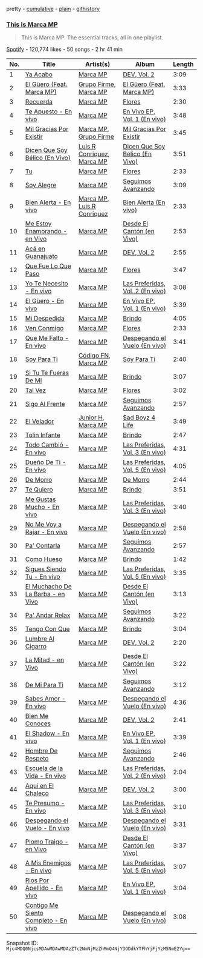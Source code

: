 pretty - [cumulative](/playlists/cumulative/37i9dQZF1DZ06evO2nnqru.md) - [plain](/playlists/plain/37i9dQZF1DZ06evO2nnqru) - [githistory](https://github.githistory.xyz/mackorone/spotify-playlist-archive/blob/main/playlists/plain/37i9dQZF1DZ06evO2nnqru)

### [This Is Marca MP](https://open.spotify.com/playlist/37i9dQZF1DZ06evO2nnqru)

> This is Marca MP\. The essential tracks, all in one playlist.

[Spotify](https://open.spotify.com/user/spotify) - 120,774 likes - 50 songs - 2 hr 41 min

| No. | Title | Artist(s) | Album | Length |
|---|---|---|---|---|
| 1 | [Ya Acabo](https://open.spotify.com/track/4H3t8C59tXjKf1R2iKtc5M) | [Marca MP](https://open.spotify.com/artist/44mEtidu0VdRkIqO4IbkNa) | [DEV, Vol\. 2](https://open.spotify.com/album/07TMPBekE9j6Q1ae126ysU) | 3:09 |
| 2 | [El Güero \(Feat\. Marca MP\)](https://open.spotify.com/track/2MeEuwplwbbjZ7hxRI6viw) | [Grupo Firme](https://open.spotify.com/artist/1dKdetem2xEmjgvyymzytS), [Marca MP](https://open.spotify.com/artist/44mEtidu0VdRkIqO4IbkNa) | [El Güero \(Feat\. Marca MP\)](https://open.spotify.com/album/6JB7kAukHIaovbGdgkvCfI) | 3:33 |
| 3 | [Recuerda](https://open.spotify.com/track/2BaBwcllqDMkoD9184xOxP) | [Marca MP](https://open.spotify.com/artist/44mEtidu0VdRkIqO4IbkNa) | [Flores](https://open.spotify.com/album/1JWDyNqyEL0FQBaM1jc6KO) | 2:30 |
| 4 | [Te Apuesto \- En vivo](https://open.spotify.com/track/7wnO6pBzcWWT8zT4vFx7hM) | [Marca MP](https://open.spotify.com/artist/44mEtidu0VdRkIqO4IbkNa) | [En Vivo EP, Vol\. 1 \(En vivo\)](https://open.spotify.com/album/6ewLeV1GpI2Jg1vMXqXBIN) | 3:48 |
| 5 | [Mil Gracias Por Existir](https://open.spotify.com/track/1HAvMItHMFRlnrbOXZBL8X) | [Marca MP](https://open.spotify.com/artist/44mEtidu0VdRkIqO4IbkNa), [Grupo Firme](https://open.spotify.com/artist/1dKdetem2xEmjgvyymzytS) | [Mil Gracias Por Existir](https://open.spotify.com/album/6jVnCF1Qar2w4ZuAVkxKb6) | 3:45 |
| 6 | [Dicen Que Soy Bélico \(En Vivo\)](https://open.spotify.com/track/0M21gHJZQ3xI6NL3OK0zpL) | [Luis R Conriquez](https://open.spotify.com/artist/0pePYDrJGk8gqMRbXrLJC8), [Marca MP](https://open.spotify.com/artist/44mEtidu0VdRkIqO4IbkNa) | [Dicen Que Soy Bélico \(En Vivo\)](https://open.spotify.com/album/5ikE5MM200NwQwfJVOpJGG) | 3:51 |
| 7 | [Tu](https://open.spotify.com/track/6ajVb9JDdueaxbtLImUEPC) | [Marca MP](https://open.spotify.com/artist/44mEtidu0VdRkIqO4IbkNa) | [Flores](https://open.spotify.com/album/1JWDyNqyEL0FQBaM1jc6KO) | 2:33 |
| 8 | [Soy Alegre](https://open.spotify.com/track/16WS0oVYnZMpl9ePTof7eH) | [Marca MP](https://open.spotify.com/artist/44mEtidu0VdRkIqO4IbkNa) | [Seguimos Avanzando](https://open.spotify.com/album/0oN9LSWr8UQGbxfCZvk2RC) | 3:09 |
| 9 | [Bien Alerta \- En vivo](https://open.spotify.com/track/4Up6b4TbzzUCxqWDHaxslv) | [Marca MP](https://open.spotify.com/artist/44mEtidu0VdRkIqO4IbkNa), [Luis R Conriquez](https://open.spotify.com/artist/0pePYDrJGk8gqMRbXrLJC8) | [Bien Alerta \(En vivo\)](https://open.spotify.com/album/1Wz6iNlCxF0iyuwnoe22kx) | 2:33 |
| 10 | [Me Estoy Enamorando \- en Vivo](https://open.spotify.com/track/43UQAAZQB9eVlZhdz5pnt1) | [Marca MP](https://open.spotify.com/artist/44mEtidu0VdRkIqO4IbkNa) | [Desde El Cantón \(en Vivo\)](https://open.spotify.com/album/2c3E1sKcWvcIt1lxYbiqgv) | 2:53 |
| 11 | [Acá en Guanajuato](https://open.spotify.com/track/317vHXvCtvtAJIEbBJIuys) | [Marca MP](https://open.spotify.com/artist/44mEtidu0VdRkIqO4IbkNa) | [DEV, Vol\. 2](https://open.spotify.com/album/07TMPBekE9j6Q1ae126ysU) | 2:55 |
| 12 | [Que Fue Lo Que Paso](https://open.spotify.com/track/3ewS8DYitFRgZBv9X4f7qZ) | [Marca MP](https://open.spotify.com/artist/44mEtidu0VdRkIqO4IbkNa) | [Flores](https://open.spotify.com/album/1JWDyNqyEL0FQBaM1jc6KO) | 3:47 |
| 13 | [Yo Te Necesito \- En vivo](https://open.spotify.com/track/6Yjh5hEKRWoQRM3ltyBOIt) | [Marca MP](https://open.spotify.com/artist/44mEtidu0VdRkIqO4IbkNa) | [Las Preferidas, Vol\. 2 \(En vivo\)](https://open.spotify.com/album/7drHvS63o9Crp4k85GNo9D) | 3:08 |
| 14 | [El Güero \- En vivo](https://open.spotify.com/track/7a6gK5GwlIvGTU4ayZhskd) | [Marca MP](https://open.spotify.com/artist/44mEtidu0VdRkIqO4IbkNa) | [En Vivo EP, Vol\. 1 \(En vivo\)](https://open.spotify.com/album/6ewLeV1GpI2Jg1vMXqXBIN) | 3:39 |
| 15 | [Mi Despedida](https://open.spotify.com/track/0V3vAtJgeOEI58diEdq5by) | [Marca MP](https://open.spotify.com/artist/44mEtidu0VdRkIqO4IbkNa) | [Brindo](https://open.spotify.com/album/39BGT0v33s4yMplCSCILeI) | 4:05 |
| 16 | [Ven Conmigo](https://open.spotify.com/track/642pJ6MwUEE6QI426ScXmO) | [Marca MP](https://open.spotify.com/artist/44mEtidu0VdRkIqO4IbkNa) | [Flores](https://open.spotify.com/album/1JWDyNqyEL0FQBaM1jc6KO) | 2:33 |
| 17 | [Que Me Falto \- En vivo](https://open.spotify.com/track/1nFSmF0g3tO3c5Y1FbTBsE) | [Marca MP](https://open.spotify.com/artist/44mEtidu0VdRkIqO4IbkNa) | [Despegando el Vuelo \(En vivo\)](https://open.spotify.com/album/3Ftnxdxa5fGWKuMMrncCNF) | 3:41 |
| 18 | [Soy Para Ti](https://open.spotify.com/track/1P5pgQQ1njPjAkvnSJM2kY) | [Código FN](https://open.spotify.com/artist/4A4qYy2jK9DDN1OHV0nLkH), [Marca MP](https://open.spotify.com/artist/44mEtidu0VdRkIqO4IbkNa) | [Soy Para Ti](https://open.spotify.com/album/6eRUj25447aaQ7TpYz2iJT) | 2:40 |
| 19 | [Si Tu Te Fueras De Mi](https://open.spotify.com/track/6WssB2o4BjzHzJMl7qprYg) | [Marca MP](https://open.spotify.com/artist/44mEtidu0VdRkIqO4IbkNa) | [Brindo](https://open.spotify.com/album/39BGT0v33s4yMplCSCILeI) | 3:07 |
| 20 | [Tal Vez](https://open.spotify.com/track/4ioVrlT8cACWSuVqvQBHYb) | [Marca MP](https://open.spotify.com/artist/44mEtidu0VdRkIqO4IbkNa) | [Flores](https://open.spotify.com/album/1JWDyNqyEL0FQBaM1jc6KO) | 3:02 |
| 21 | [Sigo Al Frente](https://open.spotify.com/track/0na2KcdWb67qUDu0297IWf) | [Marca MP](https://open.spotify.com/artist/44mEtidu0VdRkIqO4IbkNa) | [Seguimos Avanzando](https://open.spotify.com/album/0oN9LSWr8UQGbxfCZvk2RC) | 2:57 |
| 22 | [El Velador](https://open.spotify.com/track/1bnM75H69llLIWrazZwKty) | [Junior H](https://open.spotify.com/artist/7Gi6gjaWy3DxyilpF1a8Is), [Marca MP](https://open.spotify.com/artist/44mEtidu0VdRkIqO4IbkNa) | [$ad Boyz 4 Life](https://open.spotify.com/album/0X24VcVf6nQJ52c5QmncsO) | 3:49 |
| 23 | [Tolin Infante](https://open.spotify.com/track/0uNTAScdqGpKxnqZ3Gj8dg) | [Marca MP](https://open.spotify.com/artist/44mEtidu0VdRkIqO4IbkNa) | [Brindo](https://open.spotify.com/album/39BGT0v33s4yMplCSCILeI) | 2:47 |
| 24 | [Todo Cambió \- En vivo](https://open.spotify.com/track/3ypv02X21XqFopTC7Hw3qx) | [Marca MP](https://open.spotify.com/artist/44mEtidu0VdRkIqO4IbkNa) | [Las Preferidas, Vol\. 3 \(En vivo\)](https://open.spotify.com/album/4jufeGTVJpClLZiktiMMGn) | 4:31 |
| 25 | [Dueño De Ti \- En vivo](https://open.spotify.com/track/0QAxYBIRvhno4Fiv47pKDU) | [Marca MP](https://open.spotify.com/artist/44mEtidu0VdRkIqO4IbkNa) | [Las Preferidas, Vol\. 5 \(En vivo\)](https://open.spotify.com/album/6ERihYOfcsvTucjGuBXuI7) | 4:05 |
| 26 | [De Morro](https://open.spotify.com/track/51ZB417tafnkR0UQYTIWzs) | [Marca MP](https://open.spotify.com/artist/44mEtidu0VdRkIqO4IbkNa) | [De Morro](https://open.spotify.com/album/4ujXW1MC4b4a2d7Uq7Cw33) | 2:44 |
| 27 | [Te Quiero](https://open.spotify.com/track/0mAf9lYGmf5qEusEhrc7pC) | [Marca MP](https://open.spotify.com/artist/44mEtidu0VdRkIqO4IbkNa) | [Brindo](https://open.spotify.com/album/39BGT0v33s4yMplCSCILeI) | 3:51 |
| 28 | [Me Gustas Mucho \- En vivo](https://open.spotify.com/track/30R4GITMuZLLVGmXXGwr9I) | [Marca MP](https://open.spotify.com/artist/44mEtidu0VdRkIqO4IbkNa) | [Las Preferidas, Vol\. 3 \(En vivo\)](https://open.spotify.com/album/4jufeGTVJpClLZiktiMMGn) | 3:40 |
| 29 | [No Me Voy a Rajar \- En vivo](https://open.spotify.com/track/6yiRCPwBdcXkLYgHjwRvdq) | [Marca MP](https://open.spotify.com/artist/44mEtidu0VdRkIqO4IbkNa) | [Despegando el Vuelo \(En vivo\)](https://open.spotify.com/album/3Ftnxdxa5fGWKuMMrncCNF) | 2:58 |
| 30 | [Pa' Contarla](https://open.spotify.com/track/2JQifUvo3SrpOnD4K6ZudU) | [Marca MP](https://open.spotify.com/artist/44mEtidu0VdRkIqO4IbkNa) | [Seguimos Avanzando](https://open.spotify.com/album/0oN9LSWr8UQGbxfCZvk2RC) | 2:57 |
| 31 | [Como Hueso](https://open.spotify.com/track/7eoxbqx7fRSCj6zjwm6rnk) | [Marca MP](https://open.spotify.com/artist/44mEtidu0VdRkIqO4IbkNa) | [Brindo](https://open.spotify.com/album/39BGT0v33s4yMplCSCILeI) | 1:42 |
| 32 | [Sigues Siendo Tu \- En vivo](https://open.spotify.com/track/2QAnp9ABPbpoTWfjyjRBD3) | [Marca MP](https://open.spotify.com/artist/44mEtidu0VdRkIqO4IbkNa) | [Las Preferidas, Vol\. 5 \(En vivo\)](https://open.spotify.com/album/6ERihYOfcsvTucjGuBXuI7) | 3:35 |
| 33 | [El Muchacho De La Barba \- en Vivo](https://open.spotify.com/track/6CkRmXlHU4EK01FXpB4eyu) | [Marca MP](https://open.spotify.com/artist/44mEtidu0VdRkIqO4IbkNa) | [Desde El Cantón \(en Vivo\)](https://open.spotify.com/album/2c3E1sKcWvcIt1lxYbiqgv) | 3:13 |
| 34 | [Pa' Andar Relax](https://open.spotify.com/track/4GEx3rzkF42MVcFPLGxGir) | [Marca MP](https://open.spotify.com/artist/44mEtidu0VdRkIqO4IbkNa) | [Seguimos Avanzando](https://open.spotify.com/album/0oN9LSWr8UQGbxfCZvk2RC) | 3:22 |
| 35 | [Tengo Con Que](https://open.spotify.com/track/6Gv2GDFZzmhK6b82lUwjhG) | [Marca MP](https://open.spotify.com/artist/44mEtidu0VdRkIqO4IbkNa) | [Brindo](https://open.spotify.com/album/39BGT0v33s4yMplCSCILeI) | 3:04 |
| 36 | [Lumbre Al Cigarro](https://open.spotify.com/track/59c3aYfsXyTSo88Jet72tQ) | [Marca MP](https://open.spotify.com/artist/44mEtidu0VdRkIqO4IbkNa) | [DEV, Vol\. 2](https://open.spotify.com/album/07TMPBekE9j6Q1ae126ysU) | 2:20 |
| 37 | [La Mitad \- en Vivo](https://open.spotify.com/track/7pjkkFo5S9KVObBPbthtDw) | [Marca MP](https://open.spotify.com/artist/44mEtidu0VdRkIqO4IbkNa) | [Desde El Cantón \(en Vivo\)](https://open.spotify.com/album/2c3E1sKcWvcIt1lxYbiqgv) | 3:22 |
| 38 | [De Mi Para Ti](https://open.spotify.com/track/1IrdLJmBmhIrzl52VwyAZQ) | [Marca MP](https://open.spotify.com/artist/44mEtidu0VdRkIqO4IbkNa) | [Seguimos Avanzando](https://open.spotify.com/album/0oN9LSWr8UQGbxfCZvk2RC) | 3:12 |
| 39 | [Sabes Amor \- En vivo](https://open.spotify.com/track/70Py0XCeJloi2ERN3w3Mj7) | [Marca MP](https://open.spotify.com/artist/44mEtidu0VdRkIqO4IbkNa) | [Despegando el Vuelo \(En vivo\)](https://open.spotify.com/album/3Ftnxdxa5fGWKuMMrncCNF) | 4:36 |
| 40 | [Bien Me Conoces](https://open.spotify.com/track/2evi3YjhkOYdeE8l6meZtS) | [Marca MP](https://open.spotify.com/artist/44mEtidu0VdRkIqO4IbkNa) | [DEV, Vol\. 2](https://open.spotify.com/album/07TMPBekE9j6Q1ae126ysU) | 2:41 |
| 41 | [El Shadow \- En vivo](https://open.spotify.com/track/752ewFkVffZbVoSfBXdNx3) | [Marca MP](https://open.spotify.com/artist/44mEtidu0VdRkIqO4IbkNa) | [En Vivo EP, Vol\. 1 \(En vivo\)](https://open.spotify.com/album/6ewLeV1GpI2Jg1vMXqXBIN) | 3:39 |
| 42 | [Hombre De Respeto](https://open.spotify.com/track/0Gr2I1qIAHvavmROFRIgXP) | [Marca MP](https://open.spotify.com/artist/44mEtidu0VdRkIqO4IbkNa) | [Seguimos Avanzando](https://open.spotify.com/album/0oN9LSWr8UQGbxfCZvk2RC) | 2:46 |
| 43 | [Escuela de la Vida \- En vivo](https://open.spotify.com/track/1dkVY6IUehZkOojMTDobOe) | [Marca MP](https://open.spotify.com/artist/44mEtidu0VdRkIqO4IbkNa) | [Las Preferidas, Vol\. 2 \(En vivo\)](https://open.spotify.com/album/7drHvS63o9Crp4k85GNo9D) | 2:04 |
| 44 | [Aquí en El Chaleco](https://open.spotify.com/track/2knMErrj3LxbqXSM0rDSSY) | [Marca MP](https://open.spotify.com/artist/44mEtidu0VdRkIqO4IbkNa) | [DEV, Vol\. 2](https://open.spotify.com/album/07TMPBekE9j6Q1ae126ysU) | 3:00 |
| 45 | [Te Presumo \- En vivo](https://open.spotify.com/track/7lVq8F676WGqagSh8FV0XK) | [Marca MP](https://open.spotify.com/artist/44mEtidu0VdRkIqO4IbkNa) | [Las Preferidas, Vol\. 3 \(En vivo\)](https://open.spotify.com/album/4jufeGTVJpClLZiktiMMGn) | 3:10 |
| 46 | [Despegando el Vuelo \- En vivo](https://open.spotify.com/track/2MQWeK6zYI6PEN2vYRery3) | [Marca MP](https://open.spotify.com/artist/44mEtidu0VdRkIqO4IbkNa) | [Despegando el Vuelo \(En vivo\)](https://open.spotify.com/album/3Ftnxdxa5fGWKuMMrncCNF) | 3:31 |
| 47 | [Plomo Traigo \- en Vivo](https://open.spotify.com/track/6odDzEMGI4wpzkqVF1cJNF) | [Marca MP](https://open.spotify.com/artist/44mEtidu0VdRkIqO4IbkNa) | [Desde El Cantón \(en Vivo\)](https://open.spotify.com/album/2c3E1sKcWvcIt1lxYbiqgv) | 3:37 |
| 48 | [A Mis Enemigos \- En vivo](https://open.spotify.com/track/2gVRncgWzabK2CuqHUvyiE) | [Marca MP](https://open.spotify.com/artist/44mEtidu0VdRkIqO4IbkNa) | [Las Preferidas, Vol\. 5 \(En vivo\)](https://open.spotify.com/album/6ERihYOfcsvTucjGuBXuI7) | 3:07 |
| 49 | [Rios Por Apellido \- En vivo](https://open.spotify.com/track/6AY4yiKt405DygjNOXWDAK) | [Marca MP](https://open.spotify.com/artist/44mEtidu0VdRkIqO4IbkNa) | [En Vivo EP, Vol\. 1 \(En vivo\)](https://open.spotify.com/album/6ewLeV1GpI2Jg1vMXqXBIN) | 3:04 |
| 50 | [Contigo Me Siento Completo \- En vivo](https://open.spotify.com/track/62mMhp140i2DfUsLcZdart) | [Marca MP](https://open.spotify.com/artist/44mEtidu0VdRkIqO4IbkNa) | [Despegando el Vuelo \(En vivo\)](https://open.spotify.com/album/3Ftnxdxa5fGWKuMMrncCNF) | 3:08 |

Snapshot ID: `Mjc4MDQ0NjcsMDAwMDAwMDAzZTc2NmNjMzZhMmQ4NjY3ODdkYTFhYjFjYzM5NmE2Yg==`
